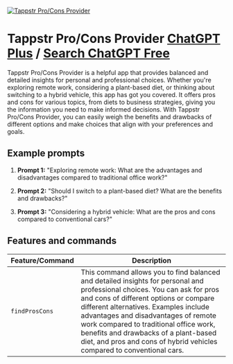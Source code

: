 
[![Tappstr Pro/Cons Provider](https://files.oaiusercontent.com/file-ytR7gc7gID04Nw3cS6Aw5VT5?se=2123-10-16T20%3A46%3A19Z&sp=r&sv=2021-08-06&sr=b&rscc=max-age%3D31536000%2C%20immutable&rscd=attachment%3B%20filename%3Dtappstr.%2520logo%25202.png&sig=MQIGbWgUekOvh4bE8AUNinNOs6%2BehIwvLajZawjFFvU%3D)](https://chat.openai.com/g/g-Mi4kCVdco-tappstr-pro-cons-provider)

# Tappstr Pro/Cons Provider [ChatGPT Plus](https://chat.openai.com/g/g-Mi4kCVdco-tappstr-pro-cons-provider) / [Search ChatGPT Free](https://gptcall.net/index.html#/?search=Tappstr%20Pro%2FCons%20Provider)

Tappstr Pro/Cons Provider is a helpful app that provides balanced and detailed insights for personal and professional choices. Whether you're exploring remote work, considering a plant-based diet, or thinking about switching to a hybrid vehicle, this app has got you covered. It offers pros and cons for various topics, from diets to business strategies, giving you the information you need to make informed decisions. With Tappstr Pro/Cons Provider, you can easily weigh the benefits and drawbacks of different options and make choices that align with your preferences and goals.

## Example prompts

1. **Prompt 1:** "Exploring remote work: What are the advantages and disadvantages compared to traditional office work?"

2. **Prompt 2:** "Should I switch to a plant-based diet? What are the benefits and drawbacks?"

3. **Prompt 3:** "Considering a hybrid vehicle: What are the pros and cons compared to conventional cars?"


## Features and commands

| Feature/Command | Description |
| --- | --- |
| `findProsCons` | This command allows you to find balanced and detailed insights for personal and professional choices. You can ask for pros and cons of different options or compare different alternatives. Examples include advantages and disadvantages of remote work compared to traditional office work, benefits and drawbacks of a plant-based diet, and pros and cons of hybrid vehicles compared to conventional cars. |


